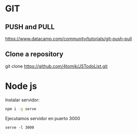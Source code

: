 

# GIT

## PUSH and PULL

https://www.datacamp.com/community/tutorials/git-push-pull

## Clone a repository

git clone https://github.com/4tomik/JSTodoList.git


# Node js

Instalar servidor:
```bash
npm i -g serve
```

Ejecutamos servidor en puerto 3000
```
serve -l 3000
```